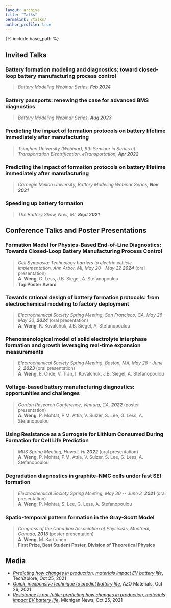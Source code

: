 ```yaml
---
layout: archive
title: "Talks"
permalink: /talks/
author_profile: true
---
```


{% include base_path %}

## Invited Talks

### Battery formation modeling and diagnostics: toward closed-loop battery manufacturing process control
> *Battery Modeling Webinar Series, **Feb 2024***

### Battery passports: renewing the case for advanced BMS diagnostics
> *Battery Modeling Webinar Series, **Aug 2023***

### Predicting the impact of formation protocols on battery lifetime immediately after manufacturing
> *Tsinghua University (Webinar), 9th Seminar in Series of Transportation Electrification, eTransportation, **Apr 2022***

### Predicting the impact of formation protocols on battery lifetime immediately after manufacturing
> *Carnegie Mellon University, Battery Modeling Webinar Series, **Nov 2021***

### Speeding up battery formation
> *The Battery Show, Novi, MI, **Sept 2021***

## Conference Talks and Poster Presentations

### Formation Model for Physics-Based End-of-Line Diagnostics: Towards Closed-Loop Battery Manufacturing Process Control
> *Cell Symposia: Technology barriers to electric vehicle implementation, Ann Arbor, MI, May 20 - May 22 **2024*** (oral presentation) \
> **A. Weng**, G. Less, J.B. Siegel, A. Stefanopoulou \
> **Top Poster Award**

### Towards rational design of battery formation protocols: from electrochemical modeling to factory deployment
> *Electrochemical Society Spring Meeting, San Francisco, CA, May 26 - May 30, **2024*** (oral presentation) \
> **A. Weng**, K. Kovalchuk, J.B. Siegel, A. Stefanopoulou
    
### Phenomenological model of solid electrolyte interphase formation and growth leveraging real-time expansion measurements
> *Electrochemical Society Spring Meeting, Boston, MA, May 28 - June 2, **2023*** (oral presentation) \
> **A. Weng**, E. Olide, V. Tran, I. Kovalchuk, J.B. Siegel, A. Stefanopoulou

### Voltage-based battery manufacturing diagnostics: opportunities and challenges
> *Gordon Research Conference, Ventura, CA, **2022*** (poster presentation) \
> **A. Weng**. P. Mohtat, P.M. Attia, V. Sulzer, S. Lee, G. Less, A. Stefanopoulou

### Using Resistance as a Surrogate for Lithium Consumed During Formation for Cell Life Prediction
> *MRS Spring Meeting, Hawaii, HI **2022*** (oral presentation) \
> **A. Weng**, P. Mohtat, P.M. Attia, V. Sulzer, S. Lee, G. Less, A. Stefanopoulou

### Degradation diagnostics in graphite-NMC cells under fast SEI formation
> *Electrochemical Society Spring Meeting, May 30 -- June 3, **2021*** (oral presentation) \
> **A. Weng**, P. Mohtat, S. Lee, G. Less, A. Stefanopoulou

### Spatio-temporal pattern formation in the Gray-Scott Model

> *Congress of the Canadian Association of Physicists, Montreal, Canada, **2013*** (poster presentation) \
> **A. Weng**, M. Karttunen \
> **First Prize, Best Student Poster, Division of Theoretical Physics**

## Media

- [*Predicting how changes in production, materials impact EV battery life*](https://techxplore.com/news/2021-10-production-materials-impact-ev-battery.html), TechXplore, Oct 25, 2021
- [*Quick, inexpensive technique to predict battery life*](https://www.azom.com/news.aspx?newsID=57059), AZO Materials, Oct 26, 2021
- [*Resistance is not futile: predicting how changes in production, materials impact EV battery life*](https://news.umich.edu/resistance-is-not-futile-predicting-how-changes-in-production-materials-impact-ev-battery-life/), Michigan News, Oct 25, 2021


